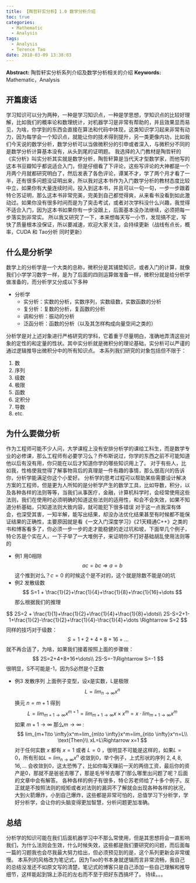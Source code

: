```yaml
---
title: 【陶哲轩实分析】1.0 数学分析介绍
toc: true
categories:
  - Mathematic
  - Analysis
tags:
  - Analysis
  - Terence Tao
date: 2018-03-09 13:38:03
---
```


**Abstract:** 陶哲轩实分析系列介绍及数学分析相关的介绍
**Keywords:** Mathematic，Analysis

<!--more-->
## 开篇废话
学习知识可以分为两种，一种是学习知识点，一种是学思想，学知识点的比较好理解，比如我们的概率论和数理统计，对机器学习是非常有帮助的，并且效果显而易见，为啥，你学到的东西会直接在算法和代码中体现，这类知识学习起来非常有动力，因为每学会一个知识点，就能让你的技术得到提升，另一类更像内功，比如我们今天说的数学分析，数学分析可以当做微积分的引申或者深入，与微积分不同的是数学分析计算基本没有，从头到尾的证明题。
我选择的入门教材是陶哲轩的《实分析》叫实分析其实就是数学分析，陶哲轩算是当代天才型数学家，而他写的这本书豆瓣知乎都说适合入门，但是仔细看了下评论，这些写评论的大神都是一个月两个月就都研究明白了，然后发表了各色评论，谭某不才，学了两个月才看了一半，还有很多问题没证明出来，所以我对这本书作为入门数学分析的教材态度比较中立，如果你有大量连续时间，投入到这本书，并且可以一句一句，一步一步跟着特仑苏证明，那么这本书非常完美，完美到自己都觉得爽，从来看书没看到如此激动过。如果你没有很多时间而是为了突击考试，或者对次学科没什么兴趣，我觉得不适合入门，因为这本书如果你有一步没跟上，后面基本没办法继续，必须把每一步落实到非常实。
所以我又研究了一下，本来想每天写一小节，发现搞不定，写快了质量根本没保证，所以要减速，欢迎大家关注，会持续更新（战线有点长，概率，CUDA 和 Tao分析 同时更新）
## 什么是分析学
数学上的分析学是一个大类的总称，微积分是其铺垫知识，或者入门的计算，就像我们小学学习数字一样，是为了后面的四则运算做准备一样，微积分就是给分析学做准备的，而分析学又分成以下多种

- 分析学
  - 实分析：实数的分析，实数序列，实数级数，实数函数的分析
  - 复分析：复数的分析，复函数的分析
  - 调和分析：振动的分析
  - 泛函分析：函数的分析（以及其怎样构成向量空间之类的）

分析学是对上述对象进行严格研究的学科，它着重于尽量明白，准确地弄清这些对象的定性的和定量的性状。其中实分析就是微积分的理论基础，实分析可以严谨的通过逻辑推导出微积分中的所有知识点。
本系列我们研究的对象包括但不限于：
1. 数
2. 序列
3. 级数
4. 极限
5. 函数
6. 定积分
7. 导数
8. etc.

## 为什么要做分析
作为工程师可能不少人问，大学课程上没有安排分析学的课给工科生，而是数学专业的必修课，那么工程师有必要学习么？乔布斯说过，你学的东西之前不可能知道他以后有没有用，你只能在以后才知道你学的哪些知识用上了。
对于有些人，比如我，性格使我觉得了解事物背后的真理是一件有趣的事情，那么很高兴的告诉你，分析学能满足你这个小爱好。
分析学的思考过程可以帮助某些需要设计解决方案的工程师，但是更为人所知的是分析学产生的数学工具，比如导数，积分，以及各种各样的法则等等，当我们从事医疗，金融，计算机科学时，会经常使用这些法则，我们在使用时必须明确的知道这些法则的适用性，和会不会失效，如果不知道分析基础，只知道法则大致内容，就可能犯下很多错误
对于这一点我深有体会，也深受其害，一知半解，能写出结果，却没办法优化结果甚至有时候都不能保证结果的正确性，主要原因就是看《一文入门深度学习》《21天精通C++》之类的书和博客看多了，你必须一步一步的走才能稳健的走过坑和坡，下面举几个例子，特仑苏是个实在人，一下子举了一大堆例子，来证明你不打好基础胡乱使用法则等的
- 例1 用0相除
$$
ac=bc\Rightarrow a=b
$$
这个推到对么？$c=0$ 的时候这个是不对的，这个就是除数不能是0的坑
- 例2 发散级数
$$
S=1 + \frac{1}{2}+\frac{1}{4}+\frac{1}{8}+\frac{1}{16}+\dots
$$
那么根据我们的推理

$$
2S=2 + \frac{1}{1}+\frac{1}{2}+\frac{1}{4}+\frac{1}{8}+\dots\\
2S-S=2+1-1+\frac{1}{2}-\frac{1}{2}+\frac{1}{4}-\frac{1}{4}+\dots \Rightarrow S=2
$$
同样的技巧对于级数：
$$
S=1+2+4+8+16+\dots
$$
就不再合适了，为啥，如果我们接着按照上面的步骤做：
$$
2S=2+4+8+16+\dots\\
2S-S=-1\Rightarrow S=-1
$$
很明显，S不可能是-1，因为S必然是个正数
- 例3 发散序列
上面例子变型，设x是实数，L是极限
$$
L=lim_{n\to \infty}x^n
$$
换元 $n=m+1$ 得到
$$
L=lim_{m+1\to \infty}x^{m+1}=lim_{m+1\to \infty}x\times x^m=x\cdot lim_{m+1\to \infty}x^m
$$
如果 $m+1\to \infty$ 那么$m\to \infty$ :
$$
lim_{m+1\to \infty}x^m=lim_{m\to \infty}x^m=lim_{n\to \infty}x^n=L\\
\text{Then}\\
xL=L\Rightarrow x=1
$$
对于任何实数 $x$ 都有 $x=1$ 或者 $L=0$ ，很明显不可能是这样的，如果$L=0$，所有形如$L=lim_{n\to \infty}x^n$ 收敛到0，举个例子，上式形状的序列 $2,4,8,16,\dots$ 会收敛到0，这太恐怖了，比如你每天赚前一天的两倍工资，最后你的资产是0，那就不是爸爸去哪了，那是毛爷爷去哪了!那么哪里出问题了呢？后面的文章中会有解答。
各种各样的例子有很多，特仑苏老师给了十多个例子。反正就是不按照法则的规矩或者对法则的漏洞不了解就会出现各种各样的状况，大到火箭爆炸，小到自己爆炸，这些都是非常可怕的，总值学习下分析学，学好分析学，会让你的头脑变得更加智慧，分析问题更加准确。
## 总结
分析学的知识可能在我们后面机器学习中不那么常使用，但是其思想将会一直影响我们，为什么法则会生效，什么时候失效，这些都是我们要研究的问题，而后面每一篇的习题我也会尽我最大努力给出，但必须预见到的是，这个系列更新会非常缓慢。
本系列的风格改为笔记式，因为Tao的书本身就逻辑而言非常流畅，我自己的总结没准还不如原文写的清楚，笔记式的博客只是自己添加一些自己理解和推导细节，这样能起到锦上添花的左右而不至于把好东西搞坏了。
待续。。。
